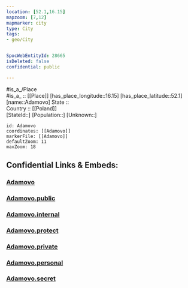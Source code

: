 ```yaml
---
location: [52.1,16.15] 
mapzoom: [7,12] 
mapmarker: city 
type: City
tags:
- geo/City


SpocWebEntityId: 28665
isDeleted: false
confidential: public

---
```

#is_a_/Place  
#is_a_ :: [[Place]] 
[has_place_longitude::16.15] 
[has_place_latitude::52.1] 
[name::Adamovo] 
State ::  
Country :: [[Poland]]  
[StateId::] 
[Population::] 
[Unknown::] 


```leaflet
id: Adamovo
coordinates: [[Adamovo]] 
markerFile: [[Adamovo]] 
defaultZoom: 11 
maxZoom: 18
```


## Confidential Links & Embeds: 

### [Adamovo](/_Standards/Earth/Continent/Europe/Europe~East/Poland/Provinces~Poland/Greater_Poland/City/Adamovo.md) 

### [Adamovo.public](/_public/Earth/Continent/Europe/Europe~East/Poland/Provinces~Poland/Greater_Poland/City/Adamovo.public.md) 

### [Adamovo.internal](/_internal/Earth/Continent/Europe/Europe~East/Poland/Provinces~Poland/Greater_Poland/City/Adamovo.internal.md) 

### [Adamovo.protect](/_protect/Earth/Continent/Europe/Europe~East/Poland/Provinces~Poland/Greater_Poland/City/Adamovo.protect.md) 

### [Adamovo.private](/_private/Earth/Continent/Europe/Europe~East/Poland/Provinces~Poland/Greater_Poland/City/Adamovo.private.md) 

### [Adamovo.personal](/_personal/Earth/Continent/Europe/Europe~East/Poland/Provinces~Poland/Greater_Poland/City/Adamovo.personal.md) 

### [Adamovo.secret](/_secret/Earth/Continent/Europe/Europe~East/Poland/Provinces~Poland/Greater_Poland/City/Adamovo.secret.md)

